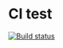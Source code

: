 # CI test

[![Build status](https://ci.appveyor.com/api/projects/status/hwuwkhmbivd54ux8?svg=true)](https://ci.appveyor.com/project/ViktorTkachev/ajs-hw-symbols-iterators-46b9d)
